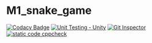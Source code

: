 # M1_snake_game
[![Codacy Badge](https://api.codacy.com/project/badge/Grade/2765dd55e9c74f8abd77dd6d3cad0068)](https://app.codacy.com/gh/Mamtavishe/M1_snake_game?utm_source=github.com&utm_medium=referral&utm_content=Mamtavishe/M1_snake_game&utm_campaign=Badge_Grade_Settings)
[![Unit Testing - Unity](https://github.com/Mamtavishe/M1_snake_game/actions/workflows/unity.yml/badge.svg)](https://github.com/Mamtavishe/M1_snake_game/actions/workflows/unity.yml)
[![Git Inspector](https://github.com/Mamtavishe/M1_snake_game/actions/workflows/git%20inspector.yml/badge.svg)](https://github.com/Mamtavishe/M1_snake_game/actions/workflows/git%20inspector.yml)
[![static code cppcheck](https://github.com/Mamtavishe/M1_snake_game/actions/workflows/cppcheck.yml/badge.svg)](https://github.com/Mamtavishe/M1_snake_game/actions/workflows/cppcheck.yml)

